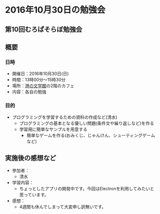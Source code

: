 # 2016年10月30日の勉強会

## 第10回むろぱそらぼ勉強会

## 概要
### 日時

- 開催日：2016年10月30日(日)
- 時間：13時00分～15時30分
- 場所：[港の文学館]の2階のカフェ
- 内容：各自の勉強

[港の文学館]: http://www.city.muroran.lg.jp/main/shisetsu/minatonobungakukan.html


### 目的

- プログラミングを学習するための資料の作成など(清水)
  - プログラミングの基本となる優しい問題(条件文や繰り返しなど)を作る
  - 学習用に簡単なサンプルを用意する
    - 簡単なゲームを作る(おみくじ、じゃんけん、シューティングゲームなど)


## 実施後の感想など

- 参加者：
  - 清水
- 学習内容：
  - ちょっとしたアプリの開発中です。今回はElectronを利用してみたいと思っています。
- 感想：
  - 4週間も休んでしまって大変申し訳無いです。

